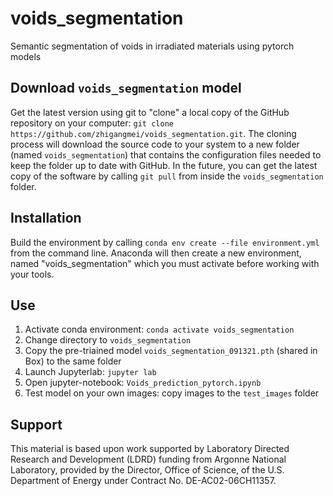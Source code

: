 # voids_segmentation

Semantic segmentation of voids in irradiated materials using pytorch models

## Download `voids_segmentation` model 

Get the latest version using git to "clone" a local copy of the GitHub repository on your computer: `git clone https://github.com/zhigangmei/voids_segmentation.git`.
The cloning process will download the source code to your system to a new folder (named `voids_segmentation`) that contains the configuration files needed to keep the folder up to date with GitHub. 
In the future, you can get the latest copy of the software by calling `git pull` from inside the `voids_segmentation` folder.

## Installation

Build the environment by calling `conda env create --file environment.yml` from the command line.
Anaconda will then create a new environment, named "voids_segmentation" which you must activate before working with your tools.

## Use

1. Activate conda environment: ``conda activate voids_segmentation``
2. Change directory to ``voids_segmentation``
3. Copy the pre-triained model ``voids_segmentation_091321.pth`` (shared in Box) to the same folder
4. Launch Jupyterlab: `jupyter lab`
5. Open jupyter-notebook: `Voids_prediction_pytorch.ipynb`
6. Test model on your own images: copy images to the `test_images` folder 


## Support

This material is based upon work supported by Laboratory Directed Research and Development (LDRD) funding from Argonne National Laboratory, provided by the Director, Office of Science, of the U.S. Department of Energy under Contract No. DE-AC02-06CH11357.
